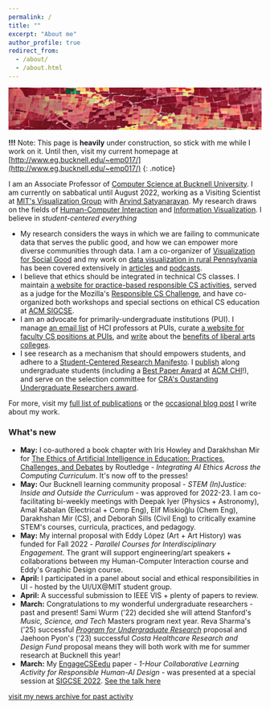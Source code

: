 ```yaml
---
permalink: /
title: ""
excerpt: "About me"
author_profile: true
redirect_from: 
  - /about/
  - /about.html
---
```

![an artistic image that contains blocks of colored squares vaguely resembling and overhead view of rural landscape](../images/personal-art.jpg)

**!!!** Note: This page is **heavily** under construction, so stick with me while I work on it. Until then, visit my current homepage at [http://www.eg.bucknell.edu/~emp017/](http://www.eg.bucknell.edu/~emp017/)
{: .notice}

I am an Associate Professor of [Computer Science at Bucknell University](https://www.bucknell.edu/academics/college-engineering/majors-departments/computer-science). I am currently on sabbatical until August 2022, working as a Visiting Scientist at [MIT's Visualization Group](http://vis.csail.mit.edu/) with [Arvind Satyanarayan](https://arvindsatya.com/). My research draws on the fields of [Human-Computer Interaction](https://www.interaction-design.org/literature/book/the-encyclopedia-of-human-computer-interaction-2nd-ed/human-computer-interaction-brief-intro) and [Information Visualization](https://www.interaction-design.org/literature/topics/information-visualization). I believe in _student-centered everything_

- My research considers the ways in which we are failing to communicate data that serves the public good, and how we can empower more diverse communities through data. I am a co-organizer of [Visualization for Social Good](https://vis4good.github.io/) and my work on [data visualization in rural Pennsylvania](https://medium.com/multiple-views-visualization-research-explained/data-is-personal-what-we-learned-from-42-interviews-in-rural-america-93539f25836d) has been covered extensively in [articles](https://statmodeling.stat.columbia.edu/2019/05/31/data-is-personal-and-the-maturing-of-the-literature-on-statistical-graphics/) and [podcasts](https://datastori.es/data-is-personal-with-evan-peck/).
- I believe that ethics should be integrated in technical CS classes. I maintain [a website for practice-based responsible CS activities](https://ethicalcs.github.io/), served as a judge for the Mozilla\'s [Responsible CS Challenge](https://foundation.mozilla.org/en/initiatives/responsible-cs/), and have co-organized both workshops and special sections on ethical CS education at [ACM SIGCSE](https://sigcse2019.sigcse.org/).
- I am an advocate for primarily-undergraduate institutions (PUI). I manage [an email list](https://groups.google.com/forum/#!forum/hciforpui) of HCI professors at PUIs, curate [a website for faculty CS positions at PUIs](https://cs-pui.github.io/), and [write](https://medium.com/bucknell-hci/the-jobs-i-didnt-see-my-misconceptions-of-the-academic-job-market-9cb98b057422) about the [benefits of liberal arts colleges](https://ieeexplore.ieee.org/document/8490181).
- I see research as a mechanism that should empowers students, and adhere to a [Student-Centered Research Manifesto](https://medium.com/bucknell-hci/a-student-centered-research-manifesto-bfb41072fdca). I [publish](http://www.bucknell.edu/news-and-media/current-news/2017/june/student-researchers-ask-how-secure-we-feel-about-internet-security.html) along undergraduate students (including a [Best Paper Award](https://twitter.com/EvanMPeck/status/1107677854970585088) at [ACM CHI](https://chi2019.acm.org/)!), and serve on the selection committee for [CRA\'s Oustanding Undergraduate Researchers award](https://cra.org/about/awards/outstanding-undergraduate-researcher-award/).

For more, visit my [full list of publications](/publications/) or the [occasional blog post](https://medium.com/bucknell-hci/tagged/research) I write about my work.




### What's new

<div markdown="1" class="news">

-   **May:** I co-authored a book chapter with Iris Howley and Darakhshan
    Mir for [The Ethics of Artificial Intelligence in Education: Practices, Challenges, and Debates](https://www.routledge.com/The-Ethics-of-Artificial-Intelligence-in-Education-Practices-Challenges/Holmes-Porayska-Pomsta/p/book/9780367349721) by Routledge - *Integrating AI Ethics
    Across the Computing Curriculum*. It\'s now off to the presses! 
-   **May:** Our Bucknell learning community proposal - _STEM (In)Justice: Inside and Outside the Curriculum_ - was approved for 2022-23. I am co-facilitating bi-weekly meetings with Deepak Iyer (Physics + Astronomy), Amal Kabalan (Electrical + Comp Eng), Elif Miskioğlu (Chem Eng), Darakhshan Mir (CS), and Deborah Sills (Civil Eng) to critically examine STEM's courses, curricula, practices, and pedagogy. 
-   **May:** My internal proposal with Eddy López (Art + Art History) was funded for Fall 2022 - _Parallel Courses for Interdisciplinary Engagement_. The grant will support engineering/art speakers + collaborations between my Human-Computer Interaction course and Eddy's Graphic Design course. 
- **April:** I participated in a panel about social and ethical responsibilities in UI - hosted by the UI/UX@MIT student group. 
- **April:** A successful submission to IEEE VIS + plenty of papers to review. 
- **March:** Congratulations to my wonderful undergraduate researchers - past and present! Sami Wurm ('22) decided she will attend Stanford's _Music, Science, and Tech_ Masters program next year. Reva Sharma's ('25) successful [_Program for Undergraduate Research_](https://www.bucknell.edu/academics/undergraduate-research-opportunities/program-undergraduate-research) proposal and Jaehoon Pyon's ('23) successful _Costa Healthcare Research and Design Fund_ proposal means they will both work with me for summer research at Bucknell this year!
- **March:** My [EngageCSEedu](https://www.engage-csedu.org/) paper - _1-Hour Collaborative Learning Activity for Responsible Human-AI Design_ - was presented at a special session at [SIGCSE 2022](https://sigcse2022.sigcse.org/). [See the talk here](https://youtu.be/etKzRgoIahY) 

</div>

[visit my news archive for past activity](/archive/news)